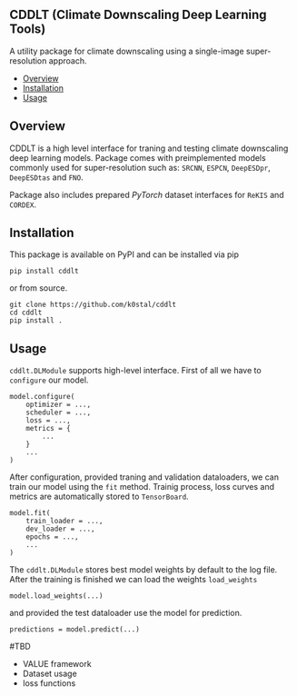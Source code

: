 ## CDDLT (Climate Downscaling Deep Learning Tools)

A utility package for climate downscaling using a single-image super-resolution approach.

- [Overview](#overview)
- [Installation](#installation)
- [Usage](#usage)

## Overview

CDDLT is a high level interface for traning and testing climate downscaling deep learning models. Package comes with preimplemented models commonly used for super-resolution such as: `SRCNN`, `ESPCN`, `DeepESDpr`, `DeepESDtas` and `FNO`.

Package also includes prepared *PyTorch* dataset interfaces for `ReKIS` and `CORDEX`.

## Installation

This package is available on PyPI and can be installed via pip

```
pip install cddlt
```

or from source.

```
git clone https://github.com/k0stal/cddlt
cd cddlt
pip install .
```

## Usage

`cddlt.DLModule` supports high-level interface. 
First of all we have to `configure` our model.

```
model.configure(
    optimizer = ...,
    scheduler = ...,
    loss = ...,
    metrics = {
        ...
    }
    ...
)
```

After configuration, provided traning and validation dataloaders, we can train our model using the `fit` method. Trainig process, loss curves and metrics are automatically stored to `TensorBoard`.

```
model.fit(
    train_loader = ...,
    dev_loader = ...,
    epochs = ...,
    ...
)
```

The `cddlt.DLModule` stores best model weights by default to the log file. After the training is finished we can load the weights `load_weights`

```
model.load_weights(...)
```

and provided the test dataloader use the model for prediction.

```
predictions = model.predict(...)
```

#TBD

- VALUE framework
- Dataset usage
- loss functions